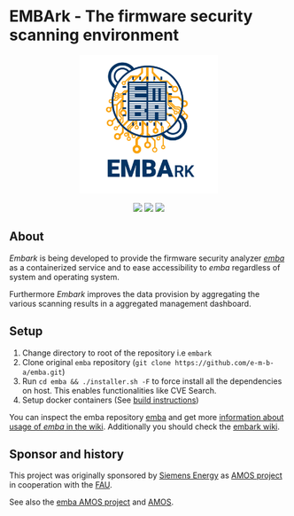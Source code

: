 # EMBArk - The firmware security scanning environment <br>


<p align="center">
  <img src="./documentation/embark.svg" alt="" width="250"/>
</p>
<p align="center">
  <a href="https://github.com/e-m-b-a/embark/blob/master/LICENSE"><img src="https://img.shields.io/github/license/e-m-b-a/embark?label=License"></a>
  <a href="https://github.com/e-m-b-a/embark/stargazers"><img src="https://img.shields.io/github/stars/e-m-b-a/embark?label=Stars"></a>
  <a href="https://github.com/e-m-b-a/embark/network/members"><img src="https://img.shields.io/github/forks/e-m-b-a/embark?label=Forks"></a>
</p>

## About

*Embark* is being developed to provide the firmware security analyzer *[emba](https://github.com/e-m-b-a/emba)* as a containerized service and to ease 
accessibility to *emba* regardless of system and operating system.

Furthermore *Embark* improves the data provision by aggregating the various scanning results in a aggregated management dashboard.

## Setup
1. Change directory to root of the repository i.e `embark`
2. Clone original `emba` repository (`git clone https://github.com/e-m-b-a/emba.git`)
3. Run `cd emba && ./installer.sh -F` to force install all the dependencies on host. This enables functionalities like CVE Search.  
4. Setup docker containers (See [build instructions](https://github.com/e-m-b-a/embark/wiki/Build-Deployment_Documentation))

You can inspect the emba repository [emba](https://github.com/e-m-b-a/emba) and get more [information about usage of *emba* in the wiki](https://github.com/e-m-b-a/emba/wiki/Usage). Additionally you should check the [embark wiki](https://github.com/e-m-b-a/embark/wiki).

## Sponsor and history
This project was originally sponsored by [Siemens Energy](https://www.siemens-energy.com/) as [AMOS project](https://oss.cs.fau.de/teaching/the-amos-project/) in cooperation with the [FAU](https://oss.cs.fau.de/).

See also the [emba AMOS project](https://github.com/amosproj/amos2021ss01-emba-service) and [AMOS](https://github.com/amosproj).
